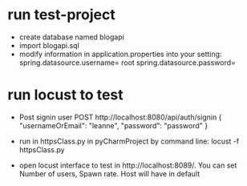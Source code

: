 # run test-project
-  create database named blogapi
-  import blogapi.sql
-  modify information in application.properties into your setting:
spring.datasource.username= root
spring.datasource.password=

# run locust to test
-  Post signin user
POST http://localhost:8080/api/auth/signin
{
	"usernameOrEmail": "leanne",
	"password": "password"
}

-  run in httpsClass.py in pyCharmProject by command line:
locust -f httpsClass.py
-  open locust interface to test in http://localhost:8089/. You can set Number of users, Spawn rate.
Host will have in default


